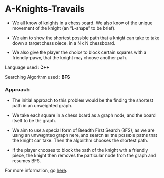 # A-Knights-Travails

- We all know of knights in a chess board. We also know of the 
unique movement of the knight (an “L-shape” to be brief). 

- We aim to show the shortest possible path that a knight can take to 
take down a target chess piece, in a N x N chessboard. 

- We also give the player the choice to block certain squares with a 
friendly-pawn, that the knight may choose another path.


Language used : **C++**

Searching Algorithm used : **BFS**

### Approach 
- The initial approach to this problem would be the finding the 
shortest path in an unweighted graph. 

- We take each square in a chess board as a graph node, and the board 
itself to be the graph. 

- We aim to use a special form of Breadth First Search (BFS), as we are 
using an unweighted graph here, and search all the possible paths that 
the knight can take. Then the algorithm chooses the shortest path. 

- If the player chooses to block the path of the knight with a friendly 
piece, the knight then removes the particular node from the graph and 
resumes BFS.

For more information, go [here](https://github.com/SETRAZ/A-Knights-Travails/blob/main/A%20study%20of%20Knight's%20Travails%20-%20DSA%20Project.pdf).


